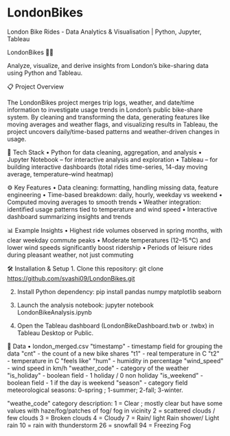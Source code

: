 # LondonBikes
London Bike Rides - Data Analytics &amp; Visualisation | Python, Jupyter, Tableau

LondonBikes 🚴‍♀️

Analyze, visualize, and derive insights from London’s bike-sharing data using Python and Tableau.

📋 Project Overview

The LondonBikes project merges trip logs, weather, and date/time information to investigate usage trends in London’s public bike-share system. By cleaning and transforming the data, generating features like moving averages and weather flags, and visualizing results in Tableau, the project uncovers daily/time-based patterns and weather-driven changes in usage.

🧰 Tech Stack
	•	Python for data cleaning, aggregation, and analysis
	•	Jupyter Notebook – for interactive analysis and exploration
	•	Tableau – for building interactive dashboards (total rides time-series, 14-day moving average, temperature–wind heatmap)

⚙️ Key Features
	•	Data cleaning: formatting, handling missing data, feature engineering
	•	Time-based breakdown: daily, hourly, weekday vs weekend
	•	Computed moving averages to smooth trends
	•	Weather integration: identified usage patterns tied to temperature and wind speed
	•	Interactive dashboard summarizing insights and trends

📊 Example Insights
	•	Highest ride volumes observed in spring months, with clear weekday commute peaks
	•	Moderate temperatures (12–15 °C) and lower wind speeds significantly boost ridership
	•	Periods of leisure rides during pleasant weather, not just commuting

🛠 Installation & Setup
	1. Clone this repository:
     git clone https://github.com/svashi09/LondonBikes.git

  2. Install Python dependency:
     pip install pandas numpy matplotlib seaborn

  3. Launch the analysis notebook:
     jupyter notebook LondonBikeAnalysis.ipynb

  4. Open the Tableau dashboard (LondonBikeDashboard.twb or .twbx) in Tableau Desktop or Public.

📁 Data
	•	london_merged.csv
  "timestamp" - timestamp field for grouping the data
  "cnt" - the count of a new bike shares
  "t1" - real temperature in C
  "t2" - temperature in C "feels like"
  "hum" - humidity in percentage
  "wind_speed" - wind speed in km/h
  "weather_code" - category of the weather
  "is_holiday" - boolean field - 1 holiday / 0 non holiday
  "is_weekend" - boolean field - 1 if the day is weekend
  "season" - category field meteorological seasons: 0-spring ; 1-summer; 2-fall; 3-winter.

  "weathe_code" category description:
  1 = Clear ; mostly clear but have some values with haze/fog/patches of fog/ fog in vicinity 2 = scattered clouds / few clouds 3 = Broken clouds 4 = Cloudy 7 = Rain/     light Rain shower/ Light rain 10 = rain with thunderstorm 26 = snowfall 94 = Freezing Fog

